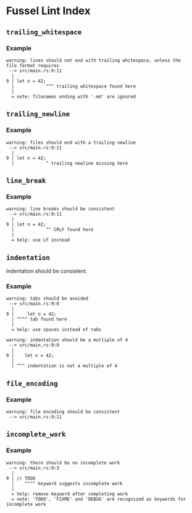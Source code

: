 # Fussel Lint Index

## `trailing_whitespace`

### Example

```
warning: lines should not end with trailing whitespace, unless the file format requires
 --> src/main.rs:9:11
  |
9 | let n = 42;
  |            ^^^ trailing whitespace found here
  |
  = note: filenames ending with '.md' are ignored
```


## `trailing_newline`

### Example

```
warning: files should end with a trailing newline
 --> src/main.rs:9:11
  |
9 | let n = 42;
  |            ^ trailing newline missing here
```

## `line_break`

### Example

```
warning: line breaks should be consistent
 --> src/main.rs:9:11
  |
9 | let n = 42;
  |            ^^ CRLF found here
  |
  = help: use LF instead
```


## `indentation`

Indentation should be consistent.

### Example

```
warning: tabs should be avoided
 --> src/main.rs:9:0
  |
9 |     let n = 42;
  | ^^^^ tab found here
  |
  = help: use spaces instead of tabs
```

```
warning: indentation should be a multiple of 4
 --> src/main.rs:9:0
  |
9 |    let n = 42;
  |
  | ^^^ indentation is not a multiple of 4
```


## `file_encoding`

### Example

```
warning: file encoding should be consistent
 --> src/main.rs:9:11
```


## `incomplete_work`

### Example

```plain
warning: there should be no incomplete work
 --> src/main.rs:9:3
  |
9 | // TODO
  |    ^^^^ keyword suggests incomplete work
  |
  = help: remove keyword after completing work
  = note: 'TODO', 'FIXME' and 'DEBUG' are recognized as keywords for incomplete work
```
